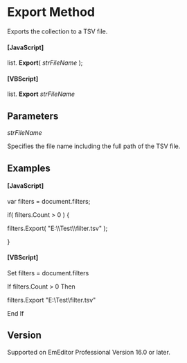 # Export Method

Exports the collection to a TSV file.

#### \[JavaScript\]

list. **Export**( _strFileName_ );

#### \[VBScript\]

list. **Export** _strFileName_

## Parameters

_strFileName_

Specifies the file name including the full path of the TSV file.

## Examples

#### \[JavaScript\]

var filters = document.filters;

if( filters.Count > 0 ) {

filters.Export( "E:\\\Test\\\filter.tsv" );

}

#### \[VBScript\]

Set filters = document.filters

If filters.Count > 0 Then

filters.Export "E:\\Test\\filter.tsv"

End If

## Version

Supported on EmEditor Professional Version 16.0 or later.